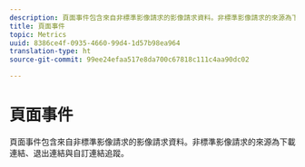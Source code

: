 ```yaml
---
description: 頁面事件包含來自非標準影像請求的影像請求資料。非標準影像請求的來源為下載連結、退出連結與自訂連結追蹤。
title: 頁面事件
topic: Metrics
uuid: 8386ce4f-0935-4660-99d4-1d57b98ea964
translation-type: ht
source-git-commit: 99ee24efaa517e8da700c67818c111c4aa90dc02

---
```



# 頁面事件

頁面事件包含來自非標準影像請求的影像請求資料。非標準影像請求的來源為下載連結、退出連結與自訂連結追蹤。

